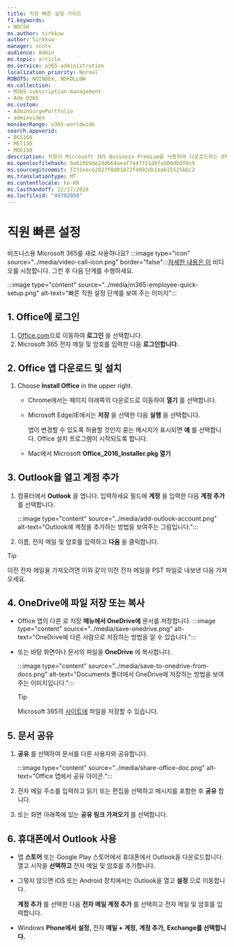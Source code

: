 ```yaml
---
title: 직원 빠른 설정 가이드
f1.keywords:
- NOCSH
ms.author: sirkkuw
author: Sirkkuw
manager: scotv
audience: Admin
ms.topic: article
ms.service: o365-administration
localization_priority: Normal
ROBOTS: NOINDEX, NOFOLLOW
ms.collection:
- M365-subscription-management
- Adm_O365
ms.custom:
- AdminSurgePortfolio
- adminvideo
monikerRange: o365-worldwide
search.appverid:
- BCS160
- MET150
- MOE150
description: 직원이 Microsoft 365 Business Premium을 사용하여 다운로드하는 Office 앱을 설정하는 방법을 배우는 데 도움을 줄 수 있습니다.
ms.openlocfilehash: 9a610b9de2ddb64aeaf7447721d8fa500dbdf0c9
ms.sourcegitcommit: f231eece2927f0d01072fd092db1eab15525bbc2
ms.translationtype: MT
ms.contentlocale: ko-KR
ms.lasthandoff: 12/17/2020
ms.locfileid: "49702950"
---
```

# <a name="employee-quick-setup"></a>직원 빠른 설정

비즈니스용 Microsoft 365를 새로 사용하나요? :::image type="icon" source="../media/video-call-icon.png" border="false":::[자세한 내용은 이](https://support.microsoft.com/office/d6466f0d-5d13-464a-adcb-00906ae87029) 비디오를 시청합니다. 그런 후 다음 단계를 수행하세요.

:::image type="content" source="../media/m365-employee-quick-setup.png" alt-text="빠른 직원 설정 단계를 보여 주는 이미지":::

## <a name="1-sign-in-to-office"></a>1. Office에 로그인

1. [Office.com](https://office.com)으로 이동하여 **로그인** 을 선택합니다.
1. Microsoft 365 전자 메일 및 암호를 입력한 다음 **로그인합니다.**

## <a name="2-download-and-install-office-apps"></a>2. Office 앱 다운로드 및 설치

1. Choose **Install Office** in the upper right.
    - Chrome에서는 페이지 아래쪽의 다운로드로 이동하여 **열기** 를 선택합니다.
    - Microsoft Edge/IE에서는 **저장** 을 선택한 다음 **실행** 을 선택합니다.
    
        앱이 변경할 수 있도록 허용할 것인지 묻는 메시지가 표시되면 **예** 를 선택합니다. Office 설치 프로그램이 시작되도록 합니다.
    - Mac에서 Microsoft **Office_2016_Installer.pkg 열기**

## <a name="3-open-outlook-and-add-your-account"></a>3. Outlook을 열고 계정 추가

1. 컴퓨터에서 **Outlook** 을 엽니다. 입력하세요 필드에 **계정** 을 입력한 다음 **계정 추가** 를 선택합니다.

    :::image type="content" source="../media/add-outlook-account.png" alt-text="Outlook에 계정을 추가하는 방법을 보여주는 그림입니다.":::

1. 이름, 전자 메일 및 암호를 입력하고 **다음** 을 클릭합니다.

> [!TIP]
> 이전 전자 메일을 가져오려면 이와 같이 이전 전자 메일을 PST 파일로 내보낸 다음 가져오세요.

## <a name="4-save-or-copy-files-to-onedrive"></a>4. OneDrive에 파일 저장 또는 복사

- Office 앱의 다른 로 저장  **메뉴에서 OneDrive에** 문서를 저장합니다.
    :::image type="content" source="../media/save-onedrive.png" alt-text="OneDrive에 다른 사람으로 저장하는 방법을 알 수 있습니다.":::

- 또는 바탕 화면이나 문서의 파일을 **OneDrive** 에 복사합니다.

    :::image type="content" source="../media/save-to-onedrive-from-docs.png" alt-text="Documents 폴더에서 OneDrive에 저장하는 방법을 보여 주는 이미지입니다.":::

    > [!TIP]
    > Microsoft 365의 [사이트에](https://support.microsoft.com/office/d18d21a0-1f9f-4f6c-ac45-d52afa0a4a2e) 파일을 저장할 수 있습니다.

## <a name="5-share-documents"></a>5. 문서 공유

1. **공유** 를 선택하여 문서를 다른 사용자와 공유합니다.

    :::image type="content" source="../media/share-office-doc.png" alt-text="Office 앱에서 공유 아이콘.":::

1. 전자 메일 주소를 입력하고 읽기 또는 편집을 선택하고 메시지를 포함한 후 **공유** 합니다.
1. 또는 화면 아래쪽에 있는 **공유 링크 가져오기** 를 선택합니다.

## <a name="6-get-outlook-on-your-phone"></a>6. 휴대폰에서 Outlook 사용

- 앱 **스토어** 또는 Google Play 스토어에서 휴대폰에서 Outlook을 다운로드합니다. 열고 시작을 **선택하고** 전자 메일 및 암호를 추가합니다.
- 그렇지 않으면 iOS 또는 Android 장치에서는 Outlook을 열고 **설정** 으로 이동합니다.

    **계정 추가** 를 선택한 다음 **전자 메일 계정 추가** 를 선택하고 전자 메일 및 암호를 입력합니다.
- Windows **Phone에서** **설정,** 전자 **메일 + 계정,** **계정 추가,** **Exchange를 선택합니다.**